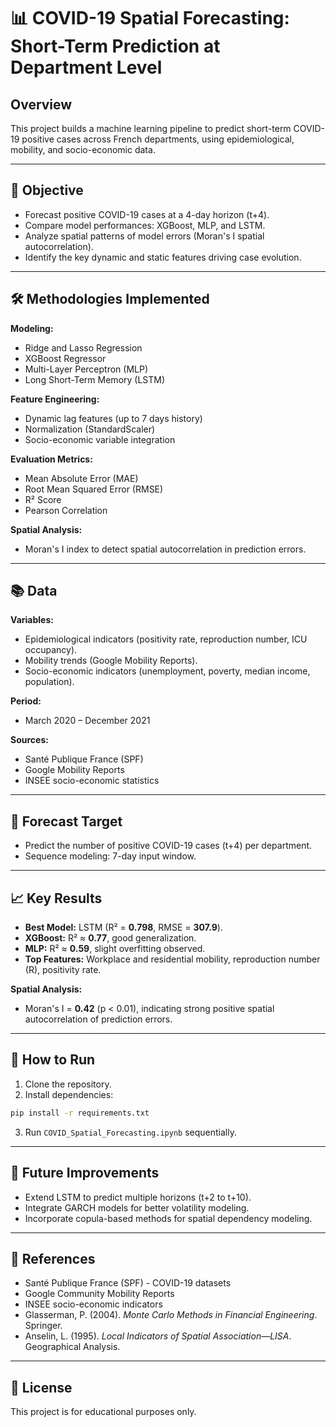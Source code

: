 # 📊 COVID-19 Spatial Forecasting: Short-Term Prediction at Department Level

## Overview
This project builds a machine learning pipeline to predict short-term COVID-19 positive cases across French departments, using epidemiological, mobility, and socio-economic data.

---

## 🎯 Objective
* Forecast positive COVID-19 cases at a 4-day horizon (t+4).
* Compare model performances: XGBoost, MLP, and LSTM.
* Analyze spatial patterns of model errors (Moran's I spatial autocorrelation).
* Identify the key dynamic and static features driving case evolution.

---

## 🛠 Methodologies Implemented
**Modeling:**
* Ridge and Lasso Regression
* XGBoost Regressor
* Multi-Layer Perceptron (MLP)
* Long Short-Term Memory (LSTM)

**Feature Engineering:**
* Dynamic lag features (up to 7 days history)
* Normalization (StandardScaler)
* Socio-economic variable integration

**Evaluation Metrics:**
* Mean Absolute Error (MAE)
* Root Mean Squared Error (RMSE)
* R² Score
* Pearson Correlation

**Spatial Analysis:**
* Moran's I index to detect spatial autocorrelation in prediction errors.

---

## 📚 Data
**Variables:**
* Epidemiological indicators (positivity rate, reproduction number, ICU occupancy).
* Mobility trends (Google Mobility Reports).
* Socio-economic indicators (unemployment, poverty, median income, population).

**Period:**
* March 2020 – December 2021

**Sources:**
* Santé Publique France (SPF)
* Google Mobility Reports
* INSEE socio-economic statistics

---

## 💼 Forecast Target
* Predict the number of positive COVID-19 cases (t+4) per department.
* Sequence modeling: 7-day input window.

---

## 📈 Key Results
* **Best Model:** LSTM (R² = **0.798**, RMSE = **307.9**).
* **XGBoost:** R² ≈ **0.77**, good generalization.
* **MLP:** R² ≈ **0.59**, slight overfitting observed.
* **Top Features:** Workplace and residential mobility, reproduction number (R), positivity rate.

**Spatial Analysis:**
* Moran's I = **0.42** (p < 0.01), indicating strong positive spatial autocorrelation of prediction errors.


---

## 🚀 How to Run
1. Clone the repository.
2. Install dependencies:
```bash
pip install -r requirements.txt
```
3. Run `COVID_Spatial_Forecasting.ipynb` sequentially.

---

## 🔮 Future Improvements
* Extend LSTM to predict multiple horizons (t+2 to t+10).
* Integrate GARCH models for better volatility modeling.
* Incorporate copula-based methods for spatial dependency modeling.

---

## 📖 References
* Santé Publique France (SPF) - COVID-19 datasets
* Google Community Mobility Reports
* INSEE socio-economic indicators
* Glasserman, P. (2004). *Monte Carlo Methods in Financial Engineering*. Springer.
* Anselin, L. (1995). *Local Indicators of Spatial Association—LISA*. Geographical Analysis.

---

## 📑 License
This project is for educational purposes only.
